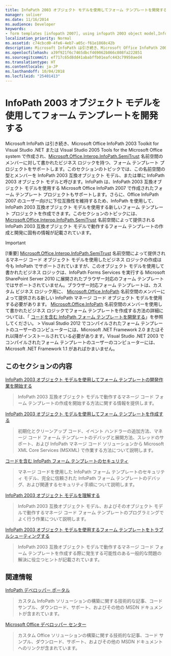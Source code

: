 ```yaml
---
title: InfoPath 2003 オブジェクト モデルを使用してフォーム テンプレートを開発する
manager: soliver
ms.date: 11/16/2014
ms.audience: Developer
keywords:
- form templates [infopath 2007], using infopath 2003 object model,InfoPath 2003-compatible form templates,InfoPath 2007, developing form templates using InfoPath 2003 object model,object models [InfoPath 2003], developing managed code form templates
localization_priority: Normal
ms.assetid: c74cbcd0-4fe6-4eb7-a05c-f61e1868c42b
description: Microsoft InfoPath は引き続き、Microsoft Office InfoPath 2003 Toolkit for Visual Studio .NET または Visual Studio 2005 Tools for the Microsoft Office system で作成され、Microsoft.Office.Interop.InfoPath.SemiTrust 名前空間のメンバーに対して書かれたビジネス ロジックを持つ、フォーム テンプレート プロジェクトをサポートします。このセクションのトピックでは、この名前空間の型とメンバーを InfoPath 2003 互換オブジェクト モデル、または単に InfoPath 2003 オブジェクト モデルと呼びます。InfoPath は、InfoPath 2003 互換オブジェクト モデルを使用する Microsoft Office InfoPath 2007 で作成されたフォーム テンプレート プロジェクトもサポートします。さらに、Office InfoPath 2007 のユーザー向けに下位互換性を維持するため、InfoPath を使用して、InfoPath 2003 互換オブジェクト モデルを使用する新しいフォーム テンプレート プロジェクトを作成できます。このセクションのトピックには、Microsoft.Office.Interop.InfoPath.SemiTrust 名前空間によって提供される InfoPath 2003 互換オブジェクト モデルで動作するフォーム テンプレートの作成と開発に固有の情報が記載されています。
ms.openlocfilehash: a39f921f6c7465dbcf469062b866c808fa222851
ms.sourcegitcommit: ef717c65d8dd41ababffb01eafc443c79950aed4
ms.translationtype: HT
ms.contentlocale: ja-JP
ms.lasthandoff: 10/04/2018
ms.locfileid: "25401413"
---
```

# <a name="developing-form-templates-using-the-infopath-2003-object-model"></a>InfoPath 2003 オブジェクト モデルを使用してフォーム テンプレートを開発する

Microsoft InfoPath は引き続き、Microsoft Office InfoPath 2003 Toolkit for Visual Studio .NET または Visual Studio 2005 Tools for the Microsoft Office system で作成され、[Microsoft.Office.Interop.InfoPath.SemiTrust](https://msdn.microsoft.com/library/Microsoft.Office.Interop.InfoPath.SemiTrust.aspx) 名前空間のメンバーに対して書かれたビジネス ロジックを持つ、フォーム テンプレート プロジェクトをサポートします。このセクションのトピックでは、この名前空間の型とメンバーを InfoPath 2003 互換オブジェクト モデル、または単に InfoPath 2003 オブジェクト モデルと呼びます。InfoPath は、InfoPath 2003 互換オブジェクト モデルを使用する Microsoft Office InfoPath 2007 で作成されたフォーム テンプレート プロジェクトもサポートします。さらに、Office InfoPath 2007 のユーザー向けに下位互換性を維持するため、InfoPath を使用して、InfoPath 2003 互換オブジェクト モデルを使用する新しいフォーム テンプレート プロジェクトを作成できます。このセクションのトピックには、 [Microsoft.Office.Interop.InfoPath.SemiTrust](https://msdn.microsoft.com/library/Microsoft.Office.Interop.InfoPath.SemiTrust.aspx) 名前空間によって提供される InfoPath 2003 互換オブジェクト モデルで動作するフォーム テンプレートの作成と開発に固有の情報が記載されています。 
  
> [!IMPORTANT]
> [!重要] [Microsoft.Office.Interop.InfoPath.SemiTrust](https://msdn.microsoft.com/library/Microsoft.Office.Interop.InfoPath.SemiTrust.aspx) 名前空間によって提供されるマネージ コード オブジェクト モデルを使用したビジネス ロジックの作成は今も InfoPath でサポートされていますが、このオブジェクト モデルを使用して書かれたビジネス ロジックは、InfoPath Forms Services を実行する Microsoft SharePoint Server 2010 に展開されたブラウザー対応のフォーム テンプレートではサポートされていません。ブラウザー対応フォーム テンプレートは、カスタム ビジネス ロジック用に、 [Microsoft.Office.InfoPath](https://msdn.microsoft.com/library/Microsoft.Office.InfoPath.aspx) 名前空間のメンバーによって提供される新しい InfoPath マネージ コード オブジェクト モデルを使用する必要があります。 [Microsoft.Office.InfoPath](https://msdn.microsoft.com/library/Microsoft.Office.InfoPath.aspx) 名前空間のメンバーを使用して書かれたビジネス ロジックでフォーム テンプレートを作成する方法の詳細については、「 [コードを含む InfoPath フォーム テンプレートを開発する](developing-infopath-form-templates-with-code.md)」を参照してください。 > Visual Studio 2012 でコンパイルされたフォーム テンプレートのユーザーのコンピューターには、Microsoft .NET Framework 2.0 またはそれ以降がインストールされている必要があります。Visual Studio .NET 2003 でコンパイルされたフォーム テンプレートのユーザーのコンピューターには、Microsoft .NET Framework 1.1 があればかまいません。 
  
## <a name="in-this-section"></a>このセクションの内容

[InfoPath 2003 オブジェクト モデルを使用してフォーム テンプレートの開発作業を開始する](get-started-developing-form-templates-using-infopath-object-model.md)
  
> InfoPath 2003 互換オブジェクト モデルで動作するマネージ コード フォーム テンプレートの作成を開始する方法に関する情報を提供します。
    
[InfoPath 2003 オブジェクト モデルを使用してフォーム テンプレートを作成する](creating-form-templates-using-the-infopath-2003-object-model.md)
  
> 初期化とクリーンアップ コード、イベント ハンドラーの追加方法、マネージ コード フォーム テンプレートのデバッグと展開方法、スレッドのサポート、および InfoPath マネージ コード ソリューションから Microsoft XML Core Services (MSXML) で作業する方法について説明します。
    
[コードを含む InfoPath フォーム テンプレートのセキュリティ](security-in-infopath-form-templates-with-code.md)
  
> マネージ コードを使用した InfoPath フォーム テンプレートのセキュリティ モデル、完全に信頼された InfoPath フォーム テンプレートのデバッグ、および関連するセキュリティ手順について説明します。
    
[InfoPath 2003 オブジェクト モデルを理解する](understanding-the-infopath-2003-object-model.md)
  
> InfoPath 2003 互換オブジェクト モデル、およびそのオブジェクト モデルで動作するマネージ コード フォーム テンプレートのプログラミングでよく行う作業について説明します。
    
[InfoPath 2003 オブジェクト モデルを使用するフォーム テンプレートをトラブルシューティングする](troubleshoot-form-templates-that-use-infopath-object-model.md)
  
> InfoPath 2003 互換オブジェクト モデルで動作するマネージ コード フォーム テンプレートを作成する際に発生する可能性のある一般的な問題の解決に役立つヒントが記載されています。
    
## <a name="related-sections"></a>関連情報

[InfoPath デベロッパー ポータル](https://go.microsoft.com/fwlink?LinkID=11689)
  
> カスタム InfoPath ソリューションの構築に関する技術的な記事、コード サンプル、ダウンロード、サポート、およびその他の MSDN ドキュメントが含まれています。
    
[Microsoft Office デベロッパー センター](https://go.microsoft.com/fwlink?LinkID=27128)
  
> カスタム Office ソリューションの構築に関する技術的な記事、コード サンプル、ダウンロード、サポート、およびその他の MSDN ドキュメントへのリンクが含まれています。
    

